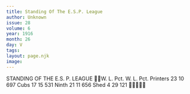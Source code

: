 ```yaml
---
title: Standing Of The E.S.P. League
author: Unknown
issue: 28
volume: 6
year: 1916
month: 26
day: V
tags:
layout: page.njk
image:
---
```

STANDING OF THE E.S. P. LEAGUE W. L. Pct. W. L. Pct. Printers 23 10 697 Cubs 17 15 531 Ninth 21 11 656 Shed 4 29 121 
